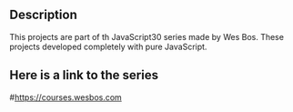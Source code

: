## Description
This projects are part of th JavaScript30 series made by Wes Bos.
These projects developed completely with pure JavaScript.

## Here is a link to the series
#https://courses.wesbos.com
